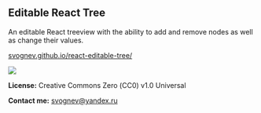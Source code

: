 ## Editable React Tree

An editable React treeview with the ability to add and remove nodes as well as change their values.

[svognev.github.io/react-editable-tree/](https://svognev.github.io/react-editable-tree/)

![](https://pp.userapi.com/c850520/v850520448/fe5f9/ocpM7x4WoA0.jpg)

**License:** Creative Commons Zero (СС0) v1.0 Universal

**Contact me:** svognev@yandex.ru